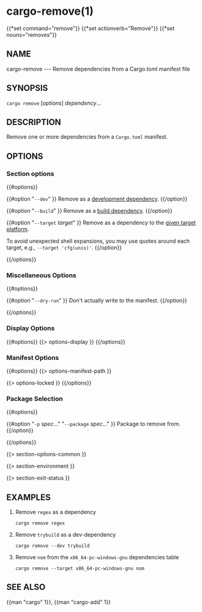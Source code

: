 # cargo-remove(1)
{{*set command="remove"}}
{{*set actionverb="Remove"}}
{{*set nouns="removes"}}

## NAME

cargo-remove --- Remove dependencies from a Cargo.toml manifest file

## SYNOPSIS

`cargo remove` [_options_] _dependency_...

## DESCRIPTION

Remove one or more dependencies from a `Cargo.toml` manifest.

## OPTIONS

### Section options

{{#options}}

{{#option "`--dev`" }}
Remove as a [development dependency](../reference/specifying-dependencies.html#development-dependencies).
{{/option}}

{{#option "`--build`" }}
Remove as a [build dependency](../reference/specifying-dependencies.html#build-dependencies).
{{/option}}

{{#option "`--target` _target_" }}
Remove as a dependency to the [given target platform](../reference/specifying-dependencies.html#platform-specific-dependencies).

To avoid unexpected shell expansions, you may use quotes around each target, e.g., `--target 'cfg(unix)'`.
{{/option}}

{{/options}}

### Miscellaneous Options

{{#options}}

{{#option "`--dry-run`" }}
Don't actually write to the manifest.
{{/option}}

{{/options}}

### Display Options

{{#options}}
{{> options-display }}
{{/options}}

### Manifest Options

{{#options}}
{{> options-manifest-path }}

{{> options-locked }}
{{/options}}

### Package Selection

{{#options}}

{{#option "`-p` _spec_..." "`--package` _spec_..." }}
Package to remove from.
{{/option}}

{{/options}}

{{> section-options-common }}

{{> section-environment }}

{{> section-exit-status }}

## EXAMPLES

1. Remove `regex` as a dependency

       cargo remove regex

2. Remove `trybuild` as a dev-dependency

       cargo remove --dev trybuild

3. Remove `nom` from the `x86_64-pc-windows-gnu` dependencies table

       cargo remove --target x86_64-pc-windows-gnu nom

## SEE ALSO
{{man "cargo" 1}}, {{man "cargo-add" 1}}
